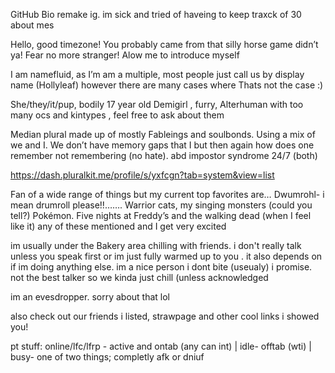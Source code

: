 GitHub Bio remake ig. im sick and tried of haveing to keep traxck of 30 about mes


Hello, good timezone! You probably came from that silly horse game didn’t ya!
Fear no more stranger! Alow me to introduce myself

I am namefluid, as I’m am a multiple, most people just call us by display name (Hollyleaf) however there are many cases where Thats not the case :)

She/they/it/pup, bodily 17 year old Demigirl , furry, Alterhuman with too many ocs and kintypes , feel free to ask about them

Median plural made up of mostly Fableings and soulbonds. Using a mix of we and I. We don’t have memory gaps that I but then again how does one remember not remembering (no hate). abd impostor syndrome 24/7 (both)

https://dash.pluralkit.me/profile/s/yxfcgn?tab=system&view=list


Fan of a wide range of things but my current top favorites are… Dwumrohl- i mean drumroll please!!……. Warrior cats, my singing monsters (could you tell?) Pokémon. Five nights at Freddy’s and the walking dead (when I feel like it) any of these mentioned and I get very excited



im usually under the Bakery area chilling with friends. i don't really talk unless you speak first or im just fully warmed up to you . it also depends on if im doing anything else. im a nice person i dont bite (useualy) i promise.  not the best talker so we kinda just chill (unless acknowledged

im an evesdropper. sorry about that lol


also check out our friends i listed, strawpage and other cool links i showed you!

pt stuff: online/lfc/lfrp -  active and ontab (any can int) | idle- offtab (wti) | busy- one of two things; completly afk or dniuf
